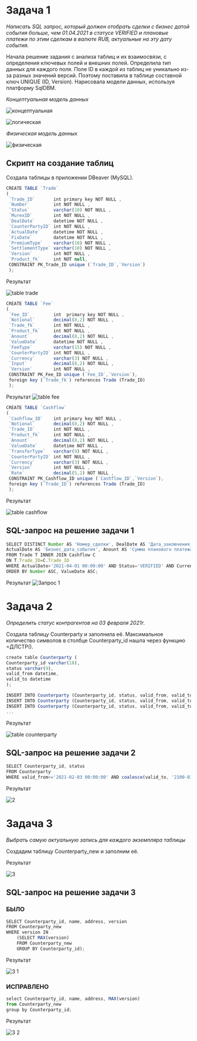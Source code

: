 # Задача 1
*Написать SQL запрос, который должен отобрать сделки с бизнес датой события больше, чем 01.04.2021 в статусе VERIFIED и плановые платежи по этим сделкам в валюте RUB, актуальные на эту дату события.*

Начала решение задания с анализа таблиц и их взаимосвязи, с определения ключевых полей и внешних полей.
Определила тип данных для каждого поля. Поле ID в каждой из таблиц не уникально из-за разных значений версий. Поэтому поставила в таблице составной ключ UNIQUE (ID, Version).
Нарисовала модели данных, используя платформу SqlDBM.

*Концептуальная модель данных*

![концептуальная](https://user-images.githubusercontent.com/108063450/192090473-df605d16-f7d4-4dbc-8a47-77fabeb761e8.png)

![логическая](https://user-images.githubusercontent.com/108063450/192090480-48f159ed-e499-4836-b47c-2e650d252976.png)

*Физическая модель данных*

![физическая](https://user-images.githubusercontent.com/108063450/192090499-e91db009-4922-48a6-9f56-4f3d19721e75.png)

## Скрипт на создание таблиц

Создала таблицы в приложении DBeaver (MySQL).

``` js
CREATE TABLE `Trade`
(
 `Trade_ID`       int primary key NOT NULL ,
 `Number`         int NOT NULL ,
 `Status`         varchar(10) NOT NULL ,
 `MurexID`        int NOT NULL ,
 `DealDate`       datetime NOT NULL ,
 `CounterPartyID` int NOT NULL ,
 `ActualDate`     datetime NOT NULL ,
 `FixDate`        datetime NOT NULL ,
 `PremiumType`    varchar(10) NOT NULL ,
 `SettlementType` varchar(10) NOT NULL ,
 `Version`        int NOT NULL ,
 `Product_fk`     int NOT null,
 CONSTRAINT PK_Trade_ID unique (`Trade_ID`,`Version`)
 );
 ```
 
 Результат
 
 ![table trade](https://user-images.githubusercontent.com/108063450/192090675-78d541c2-1a9b-44fd-b448-231d1ad8c935.png)


``` js
CREATE TABLE `Fee`
(
 `Fee_ID`         int  primary key NOT NULL ,
 `Notional`       decimal(8,2) NOT NULL ,
 `Trade_fk`       int NOT NULL ,
 `Product_fk`     int NOT NULL ,
 `Anount`         decimal(8,2) NOT NULL ,
 `ValueDate`      datetime NOT NULL ,
 `FeeType`        varchar(15) NOT NULL ,
 `CounterPartyID` int NOT NULL ,
 `Currency`       varchar(3) NOT NULL ,
 `Input`          decimal(8,2) NOT NULL ,
 `Version`        int NOT NULL ,
 CONSTRAINT PK_Fee_ID unique (`Fee_ID`,`Version`),
 foreign key (`Trade_fk`) references Trade (Trade_ID)
 );
 ```
 
Результат
 ![table fee](https://user-images.githubusercontent.com/108063450/192090691-83bce71e-65e0-4309-9034-e917e0920dab.png)


``` js
CREATE TABLE `Cashflow`
(
 `Cashflow_ID`    int primary key NOT NULL ,
 `Notional`       decimal(8,2) NOT NULL ,
 `Trade_ID`       int NOT NULL ,
 `Product_fk`     int NOT NULL ,
 `Anount`         decimal(8,2) NOT NULL ,
 `ValueDate`      datetime NOT NULL ,
 `TransferType`   varchar(9) NOT NULL ,
 `CounterPartyID` int NOT NULL ,
 `Currency`       varchar(3) NOT NULL ,
 `Version`        int NOT NULL ,
 `Rate`           decimal(5,2) NOT NULL ,
 CONSTRAINT PK_Cashflow_ID unique (`Cashflow_ID`,`Version`),
 foreign key (`Trade_ID`) references Trade (Trade_ID)
 );
 ```
 
 Результат
 
 ![table cashflow](https://user-images.githubusercontent.com/108063450/192090712-de4b33c8-cb58-49b6-8e57-7bb5b3180be3.png)


## SQL-запрос на решение задачи 1

``` js
SELECT DISTINCT Number AS 'Номер_сделки', DealDate AS 'Дата_заключения_сделки', 
ActualDate AS 'Бизнес_дата_события', Anount AS 'Сумма планового платежа', Currency AS 'Валюта_планового_платежа', ValueDate AS 'Плановая_дата_исполнения_платежа'
FROM Trade T INNER JOIN Cashflow C 
ON T.Trade_ID=C.Trade_ID
WHERE ActualDate>'2021-04-01 00:00:00' AND Status='VERIFIED' AND Currency='RUB'
ORDER BY Number ASC, ValueDate ASC;
```

Результат
![Запрос 1](https://user-images.githubusercontent.com/108063450/192090798-c8e9b6a1-69d4-4324-8e49-25496353f2ac.png)



# Задача 2

*Определить статус контрагентов на 03 февраля 2021г.*

Создала таблицу Counterparty и заполнила её. Максимальное количество символов в столбце Counterparty_id нашла через функцию =ДЛСТР().

``` js
create table Counterparty (
Counterparty_id varchar(18),
status varchar(9),
valid_from datetime,
valid_to datetime
);
``` 

``` js
INSERT INTO Counterparty (Counterparty_id, status, valid_from, valid_to) VALUES ('2356aa563bb5874cc','active','2021-02-01 00:00:00','2021-02-03 00:00:00');
INSERT INTO Counterparty (Counterparty_id, status, valid_from, valid_to) VALUES ('2356aa563bb5874cc','defaulter','2021-02-03 00:00:00','2021-02-06 00:00:00');
INSERT INTO Counterparty (Counterparty_id, status, valid_from, valid_to) VALUES ('2356aa563bb5874cc','removed','2021-02-06 00:00:00',null);
...
``` 

Результат

![table counterparty](https://user-images.githubusercontent.com/108063450/192091276-9c2d223d-98a0-4938-a337-19abea5151a4.png)

## SQL-запрос на решение задачи 2

``` js
SELECT Counterparty_id, status
FROM Counterparty
WHERE valid_from<='2021-02-03 00:00:00' AND coalesce(valid_to, '2100-01-01')>'2021-02-03 00:00:00';
```

Результат

![2](https://user-images.githubusercontent.com/108063450/192117894-20df5338-f018-48a9-b2da-e905d27068cb.png)



# Задача 3

*Выбрать самую актуальную запись для каждого экземпляра таблицы*

Создадим таблицу Counterparty_new и заполним её.

Результат

![3](https://user-images.githubusercontent.com/108063450/192118491-4a1c257f-5fb2-4139-8450-d84d0de76ee6.png)

## SQL-запрос на решение задачи 3

### БЫЛО

``` js
SELECT Counterparty_id, name, address, version
FROM Counterparty_new
WHERE version IN 
    (SELECT MAX(version)
    FROM Counterparty_new
    GROUP BY Counterparty_id);
```

Результат

![3 1](https://user-images.githubusercontent.com/108063450/192141358-eb5575c6-d895-4b88-9802-6dafd16efe82.png)

### ИСПРАВЛЕНО

``` js
select Counterparty_id, name, address, MAX(version)
from Counterparty_new
group by Counterparty_id;
```

Результат

![3 2](https://user-images.githubusercontent.com/108063450/192512661-18429544-7f43-41cd-a51f-1f1acdfcac15.png)



 
